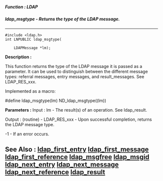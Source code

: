 ##### Function : LDAP
##### ldap_msgtype - Returns the type of the LDAP message.
---
```
#include <ldap.h>
int LNPUBLIC ldap_msgtype(

	LDAPMessage *lm);
```
**Description :**

This function returns the type of the LDAP message it is passed as a 
parameter.  It can be used to distinguish between the different message types: 
referral messages, entry messages, and result_messages.  See LDAP_RES_xxx.

Implemented as a macro:

#define ldap_msgtype(lm) ND_ldap_msgtype((lm))

**Parameters :**
Input :
lm  -  The result(s) of an operation.    See ldap_result.

Output :
(routine)  -  LDAP_RES_xxx - Upon successful completion, returns the LDAP message type.

-1 - If an error occurs.



**See Also :**
[ldap_first_entry](/domino-c-api-docs/reference/Func/ldap_first_entry)
[ldap_first_message](/domino-c-api-docs/reference/Func/ldap_first_message)
[ldap_first_reference](/domino-c-api-docs/reference/Func/ldap_first_reference)
[ldap_msgfree](/domino-c-api-docs/reference/Func/ldap_msgfree)
[ldap_msgid](/domino-c-api-docs/reference/Func/ldap_msgid)
[ldap_next_entry](/domino-c-api-docs/reference/Func/ldap_next_entry)
[ldap_next_message](/domino-c-api-docs/reference/Func/ldap_next_message)
[ldap_next_reference](/domino-c-api-docs/reference/Func/ldap_next_reference)
[ldap_result](/domino-c-api-docs/reference/Func/ldap_result)
---
